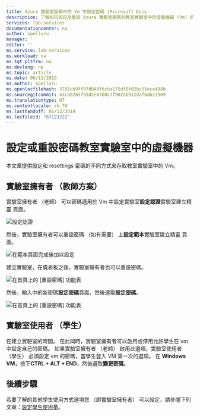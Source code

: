 ```yaml
---
title: Azure 實驗室服務中的 Vm 中設定密碼 |Microsoft Docs
description: 了解如何設定及重設 Azure 實驗室服務的教室實驗室中的虛擬機器 (Vm) 的密碼。
services: lab-services
documentationcenter: na
author: spelluru
manager: ''
editor: ''
ms.service: lab-services
ms.workload: na
ms.tgt_pltfrm: na
ms.devlang: na
ms.topic: article
ms.date: 06/11/2019
ms.author: spelluru
ms.openlocfilehash: 3701c69ff97d840f6cba175df8f02bc55ece498b
ms.sourcegitcommit: 41ca82b5f95d2e07b0c7f9025b912daf0ab21909
ms.translationtype: HT
ms.contentlocale: zh-TW
ms.lasthandoff: 06/13/2019
ms.locfileid: "67123222"
---
```

# <a name="set-or-reset-password-for-virtual-machines-in-classroom-labs"></a>設定或重設密碼教室實驗室中的虛擬機器
本文章提供設定和 resettings 密碼的不同方式來存取教室實驗室中的 Vm。 

## <a name="lab-owners-teachers"></a>實驗室擁有者 （教師方案）
實驗室擁有者 （老師） 可以密碼適用於 Vm 中設定實驗室**設定認證**實驗室建立精靈 頁面。

![設定認證](../media/tutorial-setup-classroom-lab/set-credentials.png)

然後，實驗室擁有者可以重設密碼 （如有需要） 上**設定範本**實驗室建立精靈 頁面。 

![在範本頁面完成後加以設定](../media/tutorial-setup-classroom-lab/configure-template-after-complete.png)

建立實驗室，在儀表板之後，實驗室擁有者也可以重設密碼。 

![在首頁上的 [重設密碼] 功能表](../media/how-to-set-virtual-machine-passwords/reset-password-menu-dashboard.png)

然後，輸入中的新密碼**設定密碼**頁面，然後選取**設定密碼**。 

![在首頁上的 [重設密碼] 功能表](../media/how-to-set-virtual-machine-passwords/set-password.png)

## <a name="lab-users-students"></a>實驗室使用者 （學生）
在建立實驗室的時間。 在此同時，實驗室擁有者可以啟用或停用允許學生在 vm 中設定自己的密碼。 如果實驗室擁有者 （老師） 啟用此選項，實驗室使用者 （學生） 必須設定 vm 的密碼，當學生登入 VM 第一次的選項。 在  **Windows VM**，按下**CTRL + ALT + END**，然後選取**變更密碼**。 

## <a name="next-steps"></a>後續步驟
若要了解的其他學生使用方式選項您 （即實驗室擁有者） 可以設定，請參閱下列文章：[設定學生使用量](how-to-configure-student-usage.md)。

